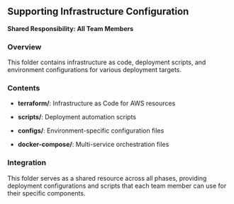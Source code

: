 ## Supporting Infrastructure Configuration

**Shared Responsibility: All Team Members**



### Overview

This folder contains infrastructure as code, deployment scripts, and environment configurations for various deployment targets.



### Contents

- **terraform/**: Infrastructure as Code for AWS resources

- **scripts/**: Deployment automation scripts

- **configs/**: Environment-specific configuration files

- **docker-compose/**: Multi-service orchestration files



### Integration

This folder serves as a shared resource across all phases, providing deployment configurations and scripts that each team member can use for their specific components.

